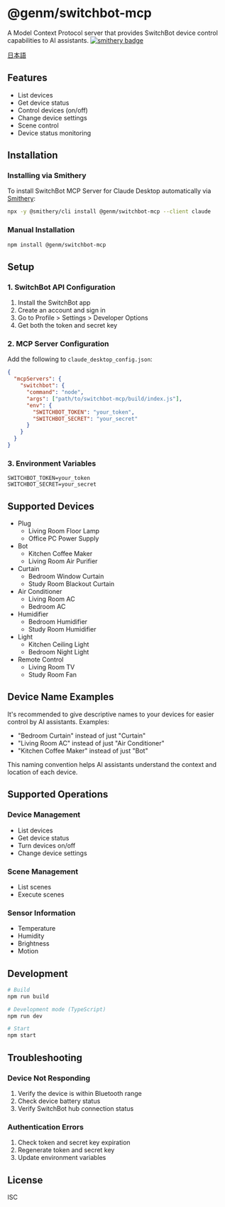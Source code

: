 # @genm/switchbot-mcp

A Model Context Protocol server that provides SwitchBot device control capabilities to AI assistants.
[![smithery badge](https://smithery.ai/badge/@genm/switchbot-mcp)](https://smithery.ai/server/@genm/switchbot-mcp)

[日本語](./README.ja.md)

## Features

- List devices
- Get device status
- Control devices (on/off)
- Change device settings
- Scene control
- Device status monitoring

## Installation

### Installing via Smithery

To install SwitchBot MCP Server for Claude Desktop automatically via [Smithery](https://smithery.ai/server/@genm/switchbot-mcp):

```bash
npx -y @smithery/cli install @genm/switchbot-mcp --client claude
```

### Manual Installation
```bash
npm install @genm/switchbot-mcp
```

## Setup

### 1. SwitchBot API Configuration

1. Install the SwitchBot app
2. Create an account and sign in
3. Go to Profile > Settings > Developer Options
4. Get both the token and secret key

### 2. MCP Server Configuration

Add the following to `claude_desktop_config.json`:

```json
{
  "mcpServers": {
    "switchbot": {
      "command": "node",
      "args": ["path/to/switchbot-mcp/build/index.js"],
      "env": {
        "SWITCHBOT_TOKEN": "your_token",
        "SWITCHBOT_SECRET": "your_secret"
      }
    }
  }
}
```

### 3. Environment Variables

```env
SWITCHBOT_TOKEN=your_token
SWITCHBOT_SECRET=your_secret
```

## Supported Devices

- Plug
  - Living Room Floor Lamp
  - Office PC Power Supply
- Bot
  - Kitchen Coffee Maker
  - Living Room Air Purifier
- Curtain
  - Bedroom Window Curtain
  - Study Room Blackout Curtain
- Air Conditioner
  - Living Room AC
  - Bedroom AC
- Humidifier
  - Bedroom Humidifier
  - Study Room Humidifier
- Light
  - Kitchen Ceiling Light
  - Bedroom Night Light
- Remote Control
  - Living Room TV
  - Study Room Fan

## Device Name Examples

It's recommended to give descriptive names to your devices for easier control by AI assistants. Examples:

- "Bedroom Curtain" instead of just "Curtain"
- "Living Room AC" instead of just "Air Conditioner"
- "Kitchen Coffee Maker" instead of just "Bot"

This naming convention helps AI assistants understand the context and location of each device.

## Supported Operations

### Device Management
- List devices
- Get device status
- Turn devices on/off
- Change device settings

### Scene Management
- List scenes
- Execute scenes

### Sensor Information
- Temperature
- Humidity
- Brightness
- Motion

## Development

```bash
# Build
npm run build

# Development mode (TypeScript)
npm run dev

# Start
npm start
```

## Troubleshooting

### Device Not Responding

1. Verify the device is within Bluetooth range
2. Check device battery status
3. Verify SwitchBot hub connection status

### Authentication Errors

1. Check token and secret key expiration
2. Regenerate token and secret key
3. Update environment variables

## License

ISC
